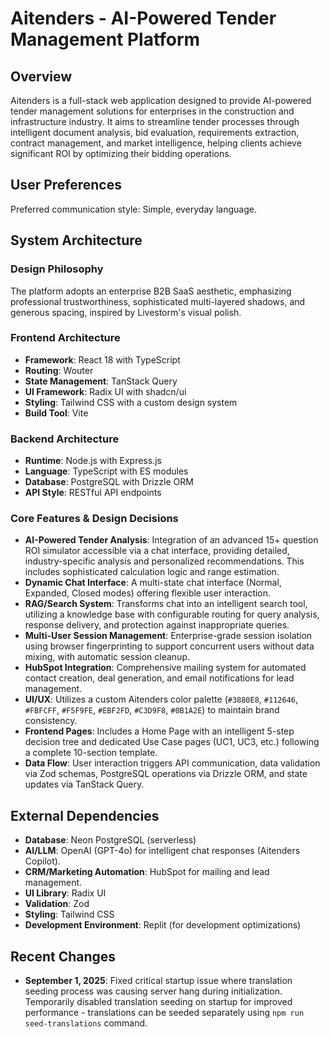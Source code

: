 # Aitenders - AI-Powered Tender Management Platform

## Overview
Aitenders is a full-stack web application designed to provide AI-powered tender management solutions for enterprises in the construction and infrastructure industry. It aims to streamline tender processes through intelligent document analysis, bid evaluation, requirements extraction, contract management, and market intelligence, helping clients achieve significant ROI by optimizing their bidding operations.

## User Preferences
Preferred communication style: Simple, everyday language.

## System Architecture

### Design Philosophy
The platform adopts an enterprise B2B SaaS aesthetic, emphasizing professional trustworthiness, sophisticated multi-layered shadows, and generous spacing, inspired by Livestorm's visual polish.

### Frontend Architecture
- **Framework**: React 18 with TypeScript
- **Routing**: Wouter
- **State Management**: TanStack Query
- **UI Framework**: Radix UI with shadcn/ui
- **Styling**: Tailwind CSS with a custom design system
- **Build Tool**: Vite

### Backend Architecture
- **Runtime**: Node.js with Express.js
- **Language**: TypeScript with ES modules
- **Database**: PostgreSQL with Drizzle ORM
- **API Style**: RESTful API endpoints

### Core Features & Design Decisions
- **AI-Powered Tender Analysis**: Integration of an advanced 15+ question ROI simulator accessible via a chat interface, providing detailed, industry-specific analysis and personalized recommendations. This includes sophisticated calculation logic and range estimation.
- **Dynamic Chat Interface**: A multi-state chat interface (Normal, Expanded, Closed modes) offering flexible user interaction.
- **RAG/Search System**: Transforms chat into an intelligent search tool, utilizing a knowledge base with configurable routing for query analysis, response delivery, and protection against inappropriate queries.
- **Multi-User Session Management**: Enterprise-grade session isolation using browser fingerprinting to support concurrent users without data mixing, with automatic session cleanup.
- **HubSpot Integration**: Comprehensive mailing system for automated contact creation, deal generation, and email notifications for lead management.
- **UI/UX**: Utilizes a custom Aitenders color palette (`#3880E8`, `#112646`, `#FBFCFF`, `#F5F9FE`, `#EBF2FD`, `#C3D9F8`, `#0B1A2E`) to maintain brand consistency.
- **Frontend Pages**: Includes a Home Page with an intelligent 5-step decision tree and dedicated Use Case pages (UC1, UC3, etc.) following a complete 10-section template.
- **Data Flow**: User interaction triggers API communication, data validation via Zod schemas, PostgreSQL operations via Drizzle ORM, and state updates via TanStack Query.

## External Dependencies
- **Database**: Neon PostgreSQL (serverless)
- **AI/LLM**: OpenAI (GPT-4o) for intelligent chat responses (Aitenders Copilot).
- **CRM/Marketing Automation**: HubSpot for mailing and lead management.
- **UI Library**: Radix UI
- **Validation**: Zod
- **Styling**: Tailwind CSS
- **Development Environment**: Replit (for development optimizations)

## Recent Changes
- **September 1, 2025**: Fixed critical startup issue where translation seeding process was causing server hang during initialization. Temporarily disabled translation seeding on startup for improved performance - translations can be seeded separately using `npm run seed-translations` command.
```